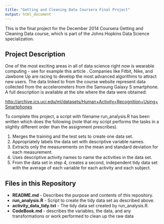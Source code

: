 ```yaml
---
title: "Getting and Cleaning Data Coursera Final Project"
output: html_document
---
```


This is the final project for the December 2014 Coursera Getting and Cleaning Data course, which is part of the Johns Hopkins Data Science specialization.

## Project Description

One of the most exciting areas in all of data science right now is wearable computing - see for example this article . Companies like Fitbit, Nike, and Jawbone Up are racing to develop the most advanced algorithms to attract new users. The data linked to from the course website represent data collected from the accelerometers from the Samsung Galaxy S smartphone. A full description is available at the site where the data were obtained: 

http://archive.ics.uci.edu/ml/datasets/Human+Activity+Recognition+Using+Smartphones

To complete this project, a script with filename run_analysis.R has been written which does the following (note that my script performs the tasks in a slightly different order than the assignment prescribes).

  1. Merges the training and the test sets to create one data set.
  2. Appropriately labels the data set with descriptive variable names.
  3. Extracts only the measurements on the mean and standard deviation for each measurement. 
  4. Uses descriptive activity names to name the activities in the data set.
  5. From the data set in step 4, creates a second, independent tidy data set with the average of each           variable for each activity and each subject.
  
## Files in this Repository

  * **README.md** - Describes the purpose and contents of this repository.
  * **run_analysis.R** - Script to create the tidy data set as described above.
  * **activity_data_tidy.txt** - The tidy data set created by run_analysis.R.
  * **CodeBook.md** - describes the variables, the data, and any transformations or work performed to clean up the raw data
